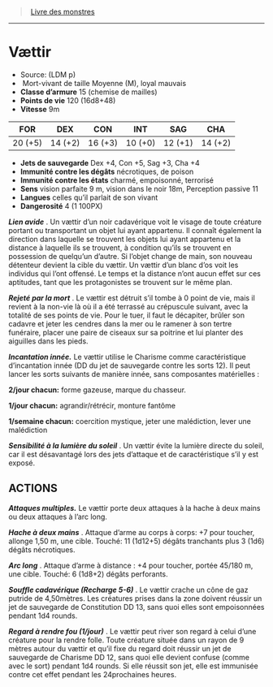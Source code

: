 ﻿> [Livre des monstres](tome_of_beasts.md)

---

# Vættir

- Source: (LDM p)
-  Mort-vivant de taille Moyenne (M), loyal mauvais
- **Classe d’armure** 15 (chemise de mailles)
- **Points de vie** 120 (16d8+48)
- **Vitesse** 9m

|FOR|DEX|CON|INT|SAG|CHA|
|---|---|---|---|---|---|
|20 (+5)|14 (+2)|16 (+3)|10 (+0)|12 (+1)|14 (+2)|

- **Jets de sauvegarde** Dex +4, Con +5, Sag +3, Cha +4
- **Immunité contre les dégâts** nécrotiques, de poison
- **Immunité contre les états** charmé, empoisonné, terrorisé
- **Sens** vision parfaite 9 m, vision dans le noir 18m, Perception passive 11
- **Langues** celles qu’il parlait de son vivant
- **Dangerosité** 4 (1 100PX)

**_Lien avide_** . Un vættir d’un noir cadavérique voit le visage de toute créature portant ou transportant un objet lui ayant appartenu. Il connaît également la direction dans laquelle se trouvent les objets lui ayant appartenu et la distance à laquelle ils se trouvent, à condition qu’ils se trouvent en possession de quelqu’un d’autre. Si l’objet change de main, son nouveau détenteur devient la cible du vættir. Un vættir d’un blanc d’os voit les individus qui l’ont offensé. Le temps et la distance n’ont aucun effet sur ces aptitudes, tant que les protagonistes se trouvent sur le même plan.

**_Rejeté par la mort_** . Le vættir est détruit s’il tombe à 0 point de vie, mais il revient à la non-vie là où il a été terrassé au crépuscule suivant, avec la totalité de ses points de vie. Pour le tuer, il faut le décapiter, brûler son cadavre et jeter les cendres dans la mer ou le ramener à son tertre funéraire, placer une paire de ciseaux sur sa poitrine et lui planter des aiguilles dans les pieds.

**_Incantation innée._** Le vættir utilise le Charisme comme caractéristique d’incantation innée (DD du jet de sauvegarde contre les sorts 12). Il peut lancer les sorts suivants de manière innée, sans composantes matérielles :

**2/jour chacun:** forme gazeuse, marque du chasseur.

**1/jour chacun:** agrandir/rétrécir, monture fantôme

**1/semaine chacun:** coercition mystique, jeter une malédiction, lever une malédiction

**_Sensibilité à la lumière du soleil_** . Un vættir évite la lumière directe du soleil, car il est désavantagé lors des jets d’attaque et de caractéristique s’il y est exposé.

## ACTIONS

**_Attaques multiples._** Le vættir porte deux attaques à la hache à deux mains ou deux attaques à l’arc long.

**_Hache à deux mains_** . Attaque d’arme au corps à corps: +7 pour toucher, allonge 1,50 m, une cible. Touché: 11 (1d12+5) dégâts tranchants plus 3 (1d6) dégâts nécrotiques.

**_Arc long_** . Attaque d’arme à distance : +4 pour toucher, portée 45/180 m, une cible. Touché: 6 (1d8+2) dégâts perforants.

**_Souffle cadavérique (Recharge 5-6)_** . Le vættir crache un cône de gaz putride de 4,50mètres. Les créatures prises dans la zone doivent réussir un jet de sauvegarde de Constitution DD 13, sans quoi elles sont empoisonnées pendant 1d4 rounds.

**_Regard à rendre fou (1/jour)_** . Le vættir peut river son regard à celui d’une créature pour la rendre folle. Toute créature située dans un rayon de 9 mètres autour du vættir et qu’il fixe du regard doit réussir un jet de sauvegarde de Charisme DD 12, sans quoi elle devient confuse (comme avec le sort) pendant 1d4 rounds. Si elle réussit son jet, elle est immunisée contre cet effet pendant les 24prochaines heures.

